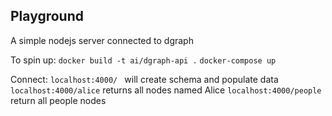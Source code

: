 ## Playground

A simple nodejs server connected to dgraph

To spin up:
`docker build -t ai/dgraph-api .`
`docker-compose up`

Connect:
`localhost:4000/ ` will create schema and populate data
`localhost:4000/alice` returns all nodes named Alice
`localhost:4000/people` return all people nodes
